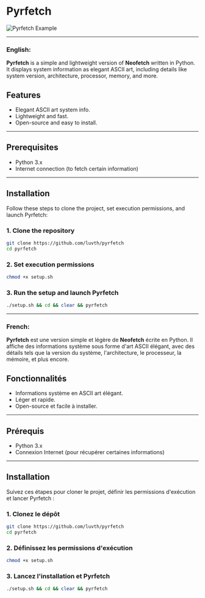 # Pyrfetch

![Pyrfetch Example]([img]https://i.imgur.com/ySJD09a.png[/img])  

---

### English:

**Pyrfetch** is a simple and lightweight version of **Neofetch** written in Python. It displays system information as elegant ASCII art, including details like system version, architecture, processor, memory, and more.

## Features
- Elegant ASCII art system info.
- Lightweight and fast.
- Open-source and easy to install.

---

## Prerequisites
- Python 3.x
- Internet connection (to fetch certain information)

---

## Installation

Follow these steps to clone the project, set execution permissions, and launch Pyrfetch:

### 1. Clone the repository
```bash
git clone https://github.com/luvth/pyrfetch
cd pyrfetch
```

### 2. Set execution permissions
```bash
chmod +x setup.sh
```

### 3. Run the setup and launch Pyrfetch
```bash
./setup.sh && cd && clear && pyrfetch
```

---

### French:

**Pyrfetch** est une version simple et légère de **Neofetch** écrite en Python. Il affiche des informations système sous forme d'art ASCII élégant, avec des détails tels que la version du système, l'architecture, le processeur, la mémoire, et plus encore.

## Fonctionnalités
- Informations système en ASCII art élégant.
- Léger et rapide.
- Open-source et facile à installer.

---

## Prérequis
- Python 3.x
- Connexion Internet (pour récupérer certaines informations)

---

## Installation

Suivez ces étapes pour cloner le projet, définir les permissions d'exécution et lancer Pyrfetch :

### 1. Clonez le dépôt
```bash
git clone https://github.com/luvth/pyrfetch
cd pyrfetch
```

### 2. Définissez les permissions d'exécution
```bash
chmod +x setup.sh
```

### 3. Lancez l'installation et Pyrfetch
```bash
./setup.sh && cd && clear && pyrfetch
```
